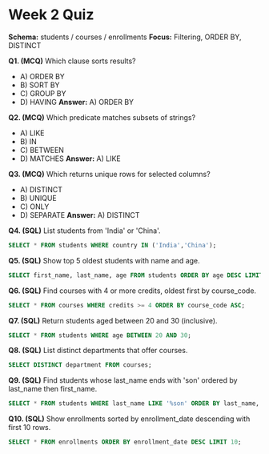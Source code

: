 # Week 2 Quiz
**Schema:** students / courses / enrollments
**Focus:** Filtering, ORDER BY, DISTINCT

**Q1. (MCQ)** Which clause sorts results?
- A) ORDER BY
- B) SORT BY
- C) GROUP BY
- D) HAVING
**Answer:** A) ORDER BY

**Q2. (MCQ)** Which predicate matches subsets of strings?
- A) LIKE
- B) IN
- C) BETWEEN
- D) MATCHES
**Answer:** A) LIKE

**Q3. (MCQ)** Which returns unique rows for selected columns?
- A) DISTINCT
- B) UNIQUE
- C) ONLY
- D) SEPARATE
**Answer:** A) DISTINCT

**Q4. (SQL)** List students from 'India' or 'China'.
```sql
SELECT * FROM students WHERE country IN ('India','China');
```

**Q5. (SQL)** Show top 5 oldest students with name and age.
```sql
SELECT first_name, last_name, age FROM students ORDER BY age DESC LIMIT 5;
```

**Q6. (SQL)** Find courses with 4 or more credits, oldest first by course_code.
```sql
SELECT * FROM courses WHERE credits >= 4 ORDER BY course_code ASC;
```

**Q7. (SQL)** Return students aged between 20 and 30 (inclusive).
```sql
SELECT * FROM students WHERE age BETWEEN 20 AND 30;
```

**Q8. (SQL)** List distinct departments that offer courses.
```sql
SELECT DISTINCT department FROM courses;
```

**Q9. (SQL)** Find students whose last_name ends with 'son' ordered by last_name then first_name.
```sql
SELECT * FROM students WHERE last_name LIKE '%son' ORDER BY last_name, first_name;
```

**Q10. (SQL)** Show enrollments sorted by enrollment_date descending with first 10 rows.
```sql
SELECT * FROM enrollments ORDER BY enrollment_date DESC LIMIT 10;
```
